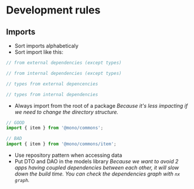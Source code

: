 # Development rules

## Imports

- Sort imports alphabeticaly
- Sort import like this:

```ts
// from external dependencies (except types)

// from internal dependencies (except types)

// types from external depencencies

// types from internal dependencies
```

- Always import from the root of a package
  _Because it's less impacting if we need to change the directory structure._

```ts
// GOOD
import { item } from '@mono/commons';

// BAD
import { item } from '@mono/commons/item';
```

- Use repository pattern when accessing data
- Put DTO and DAO in the models library
  _Because we want to avoid 2 apps having coupled dependencies between each other, it will slow down the build time. You can check the dependencies graph with `nx graph`._
